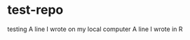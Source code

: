 # test-repo
testing
A   l i n e   I   w r o t e   o n   m y   l o c a l   c o m p u t e r 
 
 A line I wrote in R